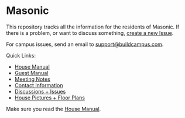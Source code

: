 # Masonic

This repository tracks all the information for the residents of Masonic.
If there is a problem, or want to discuss something,
[create a new Issue](https://github.com/masonic/house/issues/new).

For campus issues, send an email to support@buildcampus.com.

Quick Links:

- [House Manual](house-manual.md)
- [Guest Manual](guest-manual.md)
- [Meeting Notes](meeting-notes/)
- [Contact Information](contact.md)
- [Discussions + Issues](https://github.com/masonic/house/issues)
- [House Pictures + Floor Plans](http://buildcampus.com/masonic/)




Make sure you read the [House Manual](house-manual.md).


